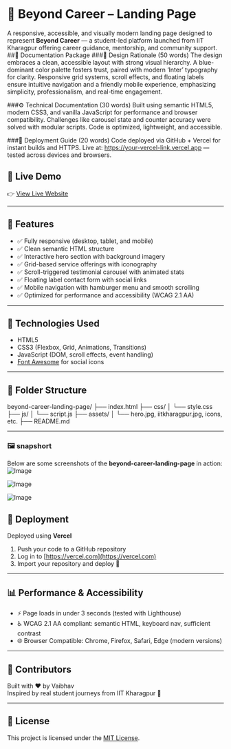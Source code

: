 # 🌟 Beyond Career – Landing Page

A responsive, accessible, and visually modern landing page designed to represent **Beyond Career** — a student-led platform launched from IIT Kharagpur offering career guidance, mentorship, and community support.
##📄 Documentation Package
###🎨 Design Rationale (50 words)
The design embraces a clean, accessible layout with strong visual hierarchy. A blue-dominant color palette fosters trust, paired with modern ‘Inter’ typography for clarity. Responsive grid systems, scroll effects, and floating labels ensure intuitive navigation and a friendly mobile experience, emphasizing simplicity, professionalism, and real-time engagement.

###⚙️ Technical Documentation (30 words)
Built using semantic HTML5, modern CSS3, and vanilla JavaScript for performance and browser compatibility. Challenges like carousel state and counter accuracy were solved with modular scripts. Code is optimized, lightweight, and accessible.

###🚀 Deployment Guide (20 words)
Code deployed via GitHub + Vercel for instant builds and HTTPS. Live at: https://your-vercel-link.vercel.app — tested across devices and browsers.

## 🚀 Live Demo

👉 [View Live Website](https://beyond-career-landing-page.vercel.app/)  

---

## 📌 Features

- ✅ Fully responsive (desktop, tablet, and mobile)
- ✅ Clean semantic HTML structure
- ✅ Interactive hero section with background imagery
- ✅ Grid-based service offerings with iconography
- ✅ Scroll-triggered testimonial carousel with animated stats
- ✅ Floating label contact form with social links
- ✅ Mobile navigation with hamburger menu and smooth scrolling
- ✅ Optimized for performance and accessibility (WCAG 2.1 AA)

---

## 🧱 Technologies Used

- HTML5
- CSS3 (Flexbox, Grid, Animations, Transitions)
- JavaScript (DOM, scroll effects, event handling)
- [Font Awesome](https://fontawesome.com/) for social icons

---

## 📂 Folder Structure
beyond-career-landing-page/ ├── index.html ├── css/ │ └── style.css ├── js/ │ └── script.js ├── assets/ │ └── hero.jpg, iitkharagpur.jpg, icons, etc. ├── README.md

---
### 🖼️ snapshort

Below are some screenshots of the **beyond-career-landing-page** in action:
![Image](https://github.com/user-attachments/assets/aaf7fd40-c96b-413e-aa42-a5390eb5c728)

![Image](https://github.com/user-attachments/assets/82c8bed7-a696-44f3-bcb3-ed6554dc616d)

![Image](https://github.com/user-attachments/assets/2e967057-6b2f-44c2-aa0d-eda93c5db8b3)


## 📱 Deployment

Deployed using **Vercel**  
1. Push your code to a GitHub repository  
2. Log in to [https://vercel.com](https://vercel.com)  
3. Import your repository and deploy 🎉

---

## 📊 Performance & Accessibility

- ⚡ Page loads in under 3 seconds (tested with Lighthouse)
- ♿ WCAG 2.1 AA compliant: semantic HTML, keyboard nav, sufficient contrast
- 🌐 Browser Compatible: Chrome, Firefox, Safari, Edge (modern versions)

---

## 🤝 Contributors

Built with ❤️ by Vaibhav  
Inspired by real student journeys from IIT Kharagpur 🚀

---

## 📜 License

This project is licensed under the [MIT License](LICENSE).



